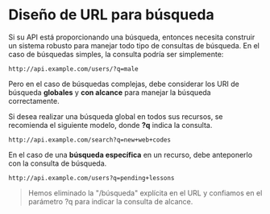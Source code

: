 # Diseño de URL para búsqueda

Si su API está proporcionando una búsqueda, entonces necesita construir un sistema robusto para manejar todo tipo de consultas de búsqueda. En el caso de búsquedas simples, la consulta podría ser simplemente:

```
http://api.example.com/users/?q=male

```

Pero en el caso de búsquedas complejas, debe considerar los URI de búsqueda **globales** y **con alcance** para manejar la búsqueda correctamente.

Si desea realizar una búsqueda global en todos sus recursos, se recomienda el siguiente modelo, donde **?q** indica la consulta.

```
http://api.example.com/search?q=new+web+codes

```

En el caso de una **búsqueda específica** en un recurso, debe anteponerlo con la consulta de búsqueda.

```
http://api.example.com/users?q=pending+lessons

```

> Hemos eliminado la "/búsqueda" explícita en el URL y confiamos en el parámetro ?q para indicar la consulta de alcance.